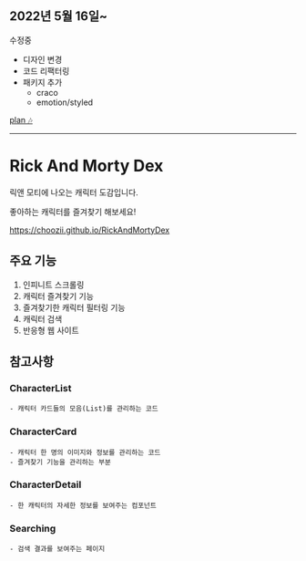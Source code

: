 ## 2022년 5월 16일~

수정중

- 디자인 변경
- 코드 리팩터링
- 패키지 추가
  - craco
  - emotion/styled

[plan 🎶](https://bedecked-bull-1df.notion.site/RickAndMorty-Plan-08d63992a8b94132813274c1cd4951f7)

---

# Rick And Morty Dex

릭앤 모티에 나오는 캐릭터 도감입니다.

좋아하는 캐릭터를 즐겨찾기 해보세요!

https://choozii.github.io/RickAndMortyDex

## 주요 기능

1. 인피니트 스크롤링
2. 캐릭터 즐겨찾기 기능
3. 즐겨찾기한 캐릭터 필터링 기능
4. 캐릭터 검색
5. 반응형 웹 사이트

## 참고사항

### CharacterList

    - 캐릭터 카드들의 모음(List)를 관리하는 코드

### CharacterCard

    - 캐릭터 한 명의 이미지와 정보를 관리하는 코드
    - 즐겨찾기 기능을 관리하는 부분

### CharacterDetail

    - 한 캐릭터의 자세한 정보를 보여주는 컴포넌트

### Searching

    - 검색 결과를 보여주는 페이지
